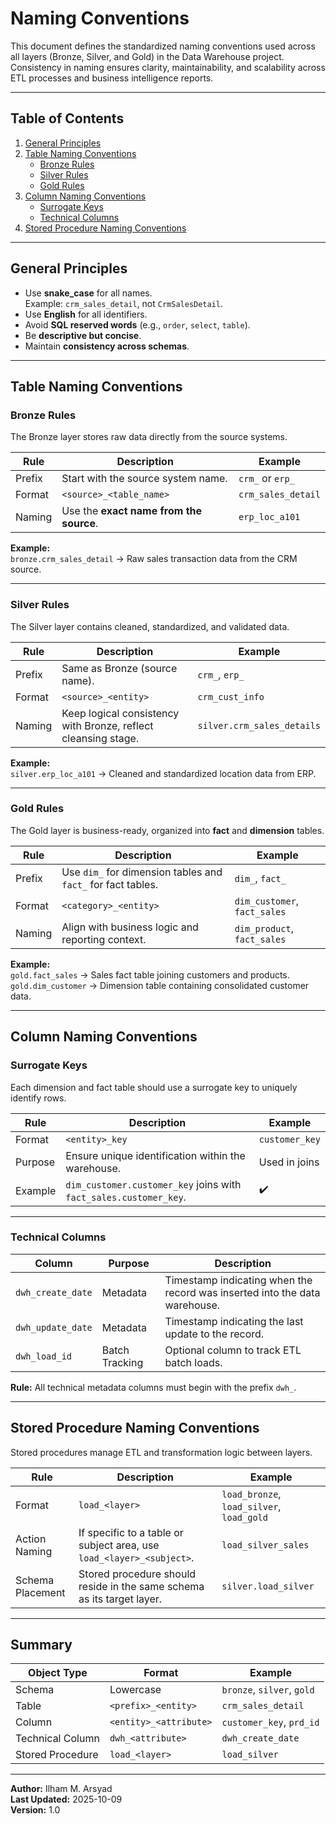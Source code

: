 # **Naming Conventions**

This document defines the standardized naming conventions used across all layers (Bronze, Silver, and Gold) in the Data Warehouse project.  
Consistency in naming ensures clarity, maintainability, and scalability across ETL processes and business intelligence reports.

---

## **Table of Contents**

1. [General Principles](#general-principles)
2. [Table Naming Conventions](#table-naming-conventions)
   - [Bronze Rules](#bronze-rules)
   - [Silver Rules](#silver-rules)
   - [Gold Rules](#gold-rules)
3. [Column Naming Conventions](#column-naming-conventions)
   - [Surrogate Keys](#surrogate-keys)
   - [Technical Columns](#technical-columns)
4. [Stored Procedure Naming Conventions](#stored-procedure-naming-conventions)

---

## **General Principles**

- Use **snake_case** for all names.  
  Example: `crm_sales_detail`, not `CrmSalesDetail`.
- Use **English** for all identifiers.
- Avoid **SQL reserved words** (e.g., `order`, `select`, `table`).
- Be **descriptive but concise**.
- Maintain **consistency across schemas**.

---

## **Table Naming Conventions**

### **Bronze Rules**
The Bronze layer stores raw data directly from the source systems.

| Rule | Description | Example |
|------|--------------|----------|
| Prefix | Start with the source system name. | `crm_` or `erp_` |
| Format | `<source>_<table_name>` | `crm_sales_detail` |
| Naming | Use the **exact name from the source**. | `erp_loc_a101` |

**Example:**  
`bronze.crm_sales_detail` → Raw sales transaction data from the CRM source.

---

### **Silver Rules**
The Silver layer contains cleaned, standardized, and validated data.

| Rule | Description | Example |
|------|--------------|----------|
| Prefix | Same as Bronze (source name). | `crm_`, `erp_` |
| Format | `<source>_<entity>` | `crm_cust_info` |
| Naming | Keep logical consistency with Bronze, reflect cleansing stage. | `silver.crm_sales_details` |

**Example:**  
`silver.erp_loc_a101` → Cleaned and standardized location data from ERP.

---

### **Gold Rules**
The Gold layer is business-ready, organized into **fact** and **dimension** tables.

| Rule | Description | Example |
|------|--------------|----------|
| Prefix | Use `dim_` for dimension tables and `fact_` for fact tables. | `dim_`, `fact_` |
| Format | `<category>_<entity>` | `dim_customer`, `fact_sales` |
| Naming | Align with business logic and reporting context. | `dim_product`, `fact_sales` |

**Example:**  
`gold.fact_sales` → Sales fact table joining customers and products.  
`gold.dim_customer` → Dimension table containing consolidated customer data.

---

## **Column Naming Conventions**

### **Surrogate Keys**
Each dimension and fact table should use a surrogate key to uniquely identify rows.

| Rule | Description | Example |
|------|--------------|----------|
| Format | `<entity>_key` | `customer_key` |
| Purpose | Ensure unique identification within the warehouse. | Used in joins |
| Example | `dim_customer.customer_key` joins with `fact_sales.customer_key`. | ✔️ |

---

### **Technical Columns**

| Column | Purpose | Description |
|---------|----------|--------------|
| `dwh_create_date` | Metadata | Timestamp indicating when the record was inserted into the data warehouse. |
| `dwh_update_date` | Metadata | Timestamp indicating the last update to the record. |
| `dwh_load_id` | Batch Tracking | Optional column to track ETL batch loads. |

**Rule:** All technical metadata columns must begin with the prefix `dwh_`.

---

## **Stored Procedure Naming Conventions**

Stored procedures manage ETL and transformation logic between layers.

| Rule | Description | Example |
|------|--------------|----------|
| Format | `load_<layer>` | `load_bronze`, `load_silver`, `load_gold` |
| Action Naming | If specific to a table or subject area, use `load_<layer>_<subject>`. | `load_silver_sales` |
| Schema Placement | Stored procedure should reside in the same schema as its target layer. | `silver.load_silver` |

---

## **Summary**

| Object Type | Format | Example |
|--------------|---------|----------|
| Schema | Lowercase | `bronze`, `silver`, `gold` |
| Table | `<prefix>_<entity>` | `crm_sales_detail` |
| Column | `<entity>_<attribute>` | `customer_key`, `prd_id` |
| Technical Column | `dwh_<attribute>` | `dwh_create_date` |
| Stored Procedure | `load_<layer>` | `load_silver` |

---

**Author:** Ilham M. Arsyad  
**Last Updated:** 2025-10-09  
**Version:** 1.0
